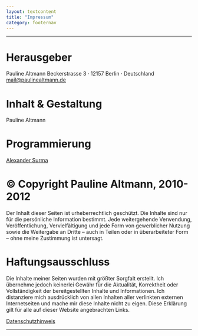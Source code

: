 ```yaml
---
layout: textcontent
title: "Impressum"
category: footernav
---
```


*****

Herausgeber
===========
Pauline Altmann
Beckerstrasse 3 · 12157 Berlin · Deutschland
<mail@paulinealtmann.de>

Inhalt & Gestaltung
===================
Pauline Altmann

Programmierung
==============
[Alexander Surma](mailto:surma@surmair.de)

© Copyright Pauline Altmann, 2010-2012
======================================
Der Inhalt dieser Seiten ist urheberrechtlich geschützt. Die Inhalte sind nur für die persönliche Information bestimmt. Jede weitergehende Verwendung, Veröffentlichung, Vervielfältigung und jede Form von gewerblicher Nutzung sowie die Weitergabe an Dritte – auch in Teilen oder in überarbeiteter Form – ohne meine Zustimmung ist untersagt.

Haftungsausschluss
==================
Die Inhalte meiner Seiten wurden mit größter Sorgfalt erstellt. Ich übernehme jedoch keinerlei Gewähr für die Aktualität, Korrektheit oder Vollständigkeit der bereitgestellten Inhalte und Informationen. Ich distanziere mich ausdrücklich von allen Inhalten aller verlinkten externen Internetseiten und mache mir diese Inhalte nicht zu eigen. Diese Erklärung gilt für alle auf dieser Website angebrachten Links.
  
  
[Datenschutzhinweis](datenschutz.html)


*****

